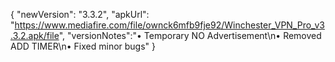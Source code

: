 { "newVersion": "3.3.2", "apkUrl": "https://www.mediafire.com/file/ownck6mfb9fje92/Winchester_VPN_Pro_v3.3.2.apk/file", "versionNotes":"• Temporary NO Advertisement\n• Removed ADD TIMER\n• Fixed minor bugs" }
